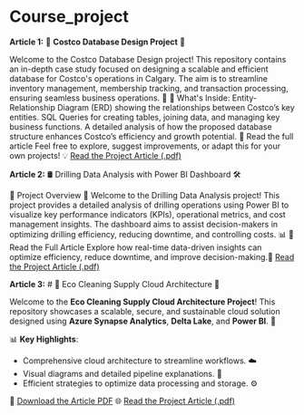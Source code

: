 # Course_project
**Article 1:** 🛒 **Costco Database Design Project** 🛒

Welcome to the Costco Database Design project! This repository contains an in-depth case study focused on designing a scalable and efficient database for Costco's operations in Calgary. The aim is to streamline inventory management, membership tracking, and transaction processing, ensuring seamless business operations. 🚀
📄 What's Inside:
Entity-Relationship Diagram (ERD) showing the relationships between Costco’s key entities.
SQL Queries for creating tables, joining data, and managing key business functions.
A detailed analysis of how the proposed database structure enhances Costco’s efficiency and growth potential.
🔗 Read the full article
Feel free to explore, suggest improvements, or adapt this for your own projects! 💡 
[Read the Project Article (.pdf)](https://github.com/Naeempatel801/Course_project/blob/main/Article%20on%20Database%20Design%20for%20Costco%20Corporation.pdf)


**Article 2:** 🛢️ Drilling Data Analysis with Power BI Dashboard 🛠️  

🚀 Project Overview 🚀
Welcome to the Drilling Data Analysis project! This project provides a detailed analysis of drilling operations using Power BI to visualize key performance indicators (KPIs), operational metrics, and cost management insights. The dashboard aims to assist decision-makers in optimizing drilling efficiency, reducing downtime, and controlling costs. 📊
📄 Read the Full Article
Explore how real-time data-driven insights can optimize efficiency, reduce downtime, and improve decision-making.📄
[Read the Project Article (.pdf)](https://github.com/Naeempatel801/Course_project/blob/main/Article%20on%20Drilling%20Data%20Analysis%20Using%20Power%20BI%20Dashboard.pdf)


**Article 3:** # 🌟 Eco Cleaning Supply Cloud Architecture 🌿  

Welcome to the **Eco Cleaning Supply Cloud Architecture Project**! This repository showcases a scalable, secure, and sustainable cloud solution designed using **Azure Synapse Analytics**, **Delta Lake**, and **Power BI**. 🚀  

📊 **Key Highlights**:  
- Comprehensive cloud architecture to streamline workflows. ☁️  
- Visual diagrams and detailed pipeline explanations. 🎨  
- Efficient strategies to optimize data processing and storage. ⚙️  

🔗 [Download the Article PDF](https://raw.githubusercontent.com/Naeempatel801/Course_project/1f0ecf0dbd009bfbf4c9de7a7495c104662a5772/Article%20On%20Eco%20Cleaning%20Supply%20Cloud%20Architecture%20Project.pdf)
🌐 [Read the Project Article (.pdf)](https://github.com/Naeempatel801/Course_project/blob/main/Article%20On%20Eco%20Cleaning%20Supply%20Cloud%20Architecture%20Project.pdf)  
